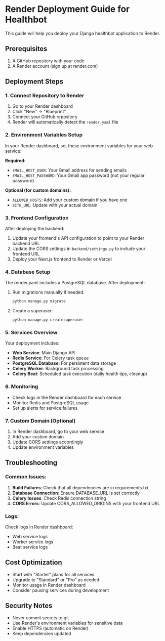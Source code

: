 # Render Deployment Guide for Healthbot

This guide will help you deploy your Django healthbot application to Render.

## Prerequisites

1. A GitHub repository with your code
2. A Render account (sign up at render.com)

## Deployment Steps

### 1. Connect Repository to Render

1. Go to your Render dashboard
2. Click "New" → "Blueprint"
3. Connect your GitHub repository
4. Render will automatically detect the `render.yaml` file

### 2. Environment Variables Setup

In your Render dashboard, set these environment variables for your web service:

**Required:**
- `EMAIL_HOST_USER`: Your Gmail address for sending emails
- `EMAIL_HOST_PASSWORD`: Your Gmail app password (not your regular password)

**Optional (for custom domains):**
- `ALLOWED_HOSTS`: Add your custom domain if you have one
- `SITE_URL`: Update with your actual domain

### 3. Frontend Configuration

After deploying the backend:

1. Update your frontend's API configuration to point to your Render backend URL
2. Update the CORS settings in `backend/settings.py` to include your frontend URL
3. Deploy your Next.js frontend to Render or Vercel

### 4. Database Setup

The render.yaml includes a PostgreSQL database. After deployment:

1. Run migrations manually if needed:
   ```bash
   python manage.py migrate
   ```

2. Create a superuser:
   ```bash
   python manage.py createsuperuser
   ```

### 5. Services Overview

Your deployment includes:

- **Web Service**: Main Django API
- **Redis Service**: For Celery task queue
- **PostgreSQL Database**: For persistent data storage
- **Celery Worker**: Background task processing
- **Celery Beat**: Scheduled task execution (daily health tips, cleanup)

### 6. Monitoring

- Check logs in the Render dashboard for each service
- Monitor Redis and PostgreSQL usage
- Set up alerts for service failures

### 7. Custom Domain (Optional)

1. In Render dashboard, go to your web service
2. Add your custom domain
3. Update CORS settings accordingly
4. Update environment variables

## Troubleshooting

### Common Issues:

1. **Build Failures**: Check that all dependencies are in requirements.txt
2. **Database Connection**: Ensure DATABASE_URL is set correctly
3. **Celery Issues**: Check Redis connection string
4. **CORS Errors**: Update CORS_ALLOWED_ORIGINS with your frontend URL

### Logs:

Check logs in Render dashboard:
- Web service logs
- Worker service logs
- Beat service logs

## Cost Optimization

- Start with "Starter" plans for all services
- Upgrade to "Standard" or "Pro" as needed
- Monitor usage in Render dashboard
- Consider pausing services during development

## Security Notes

- Never commit secrets to git
- Use Render's environment variables for sensitive data
- Enable HTTPS (automatic on Render)
- Keep dependencies updated
